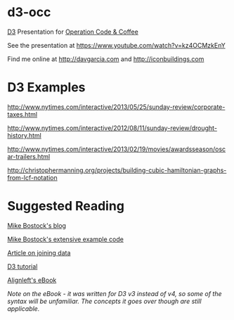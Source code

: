# d3-occ
[D3](https://d3js.org/) Presentation for [Operation Code & Coffee](https://www.meetup.com/Operation-Code-San-Antonio/)

See the presentation at https://www.youtube.com/watch?v=kz4OCMzkEnY

Find me online at http://davgarcia.com and http://iconbuildings.com

# D3 Examples
http://www.nytimes.com/interactive/2013/05/25/sunday-review/corporate-taxes.html

http://www.nytimes.com/interactive/2012/08/11/sunday-review/drought-history.html

http://www.nytimes.com/interactive/2013/02/19/movies/awardsseason/oscar-trailers.html

http://christophermanning.org/projects/building-cubic-hamiltonian-graphs-from-lcf-notation

# Suggested Reading
[Mike Bostock's blog](https://bost.ocks.org/mike/)

[Mike Bostock's extensive example code](https://bl.ocks.org/mbostock)

[Article on joining data](https://bost.ocks.org/mike/join/)

[D3 tutorial](http://alignedleft.com/projects/2014/easy-as-pi/)

[Alignleft's eBook](http://chimera.labs.oreilly.com/books/1230000000345)

*Note on the eBook - it was written for D3 v3 instead of v4, so some of the syntax will be unfamiliar. The concepts it goes over though are still applicable.*
